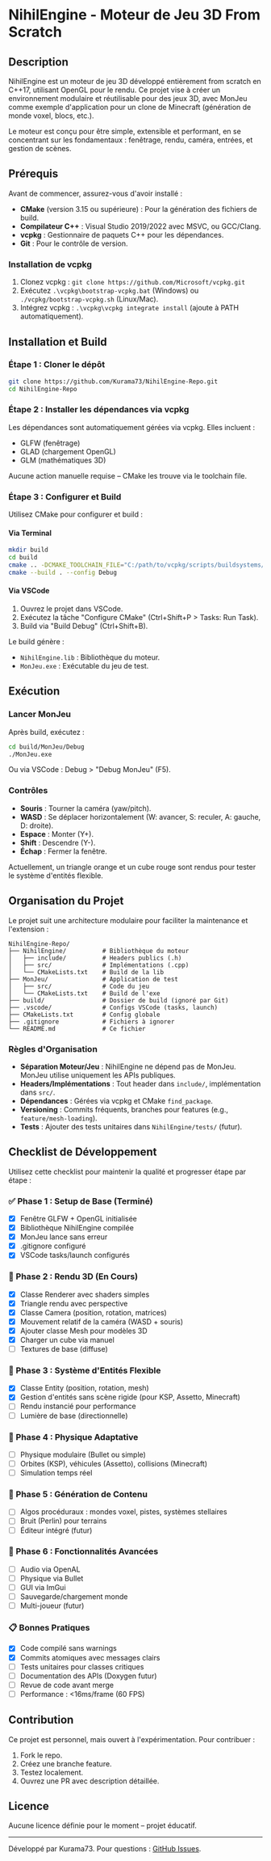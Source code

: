 # NihilEngine - Moteur de Jeu 3D From Scratch

## Description

NihilEngine est un moteur de jeu 3D développé entièrement from scratch en C++17, utilisant OpenGL pour le rendu. Ce projet vise à créer un environnement modulaire et réutilisable pour des jeux 3D, avec MonJeu comme exemple d'application pour un clone de Minecraft (génération de monde voxel, blocs, etc.).

Le moteur est conçu pour être simple, extensible et performant, en se concentrant sur les fondamentaux : fenêtrage, rendu, caméra, entrées, et gestion de scènes.

## Prérequis

Avant de commencer, assurez-vous d'avoir installé :
- **CMake** (version 3.15 ou supérieure) : Pour la génération des fichiers de build.
- **Compilateur C++** : Visual Studio 2019/2022 avec MSVC, ou GCC/Clang.
- **vcpkg** : Gestionnaire de paquets C++ pour les dépendances.
- **Git** : Pour le contrôle de version.

### Installation de vcpkg
1. Clonez vcpkg : `git clone https://github.com/Microsoft/vcpkg.git`
2. Exécutez `.\vcpkg\bootstrap-vcpkg.bat` (Windows) ou `./vcpkg/bootstrap-vcpkg.sh` (Linux/Mac).
3. Intégrez vcpkg : `.\vcpkg\vcpkg integrate install` (ajoute à PATH automatiquement).

## Installation et Build

### Étape 1 : Cloner le dépôt
```bash
git clone https://github.com/Kurama73/NihilEngine-Repo.git
cd NihilEngine-Repo
```

### Étape 2 : Installer les dépendances via vcpkg
Les dépendances sont automatiquement gérées via vcpkg. Elles incluent :
- GLFW (fenêtrage)
- GLAD (chargement OpenGL)
- GLM (mathématiques 3D)

Aucune action manuelle requise – CMake les trouve via le toolchain file.

### Étape 3 : Configurer et Build
Utilisez CMake pour configurer et build :

#### Via Terminal
```bash
mkdir build
cd build
cmake .. -DCMAKE_TOOLCHAIN_FILE="C:/path/to/vcpkg/scripts/buildsystems/vcpkg.cmake"
cmake --build . --config Debug
```

#### Via VSCode
1. Ouvrez le projet dans VSCode.
2. Exécutez la tâche "Configure CMake" (Ctrl+Shift+P > Tasks: Run Task).
3. Build via "Build Debug" (Ctrl+Shift+B).

Le build génère :
- `NihilEngine.lib` : Bibliothèque du moteur.
- `MonJeu.exe` : Exécutable du jeu de test.

## Exécution

### Lancer MonJeu
Après build, exécutez :
```bash
cd build/MonJeu/Debug
./MonJeu.exe
```

Ou via VSCode : Debug > "Debug MonJeu" (F5).

### Contrôles
- **Souris** : Tourner la caméra (yaw/pitch).
- **WASD** : Se déplacer horizontalement (W: avancer, S: reculer, A: gauche, D: droite).
- **Espace** : Monter (Y+).
- **Shift** : Descendre (Y-).
- **Échap** : Fermer la fenêtre.

Actuellement, un triangle orange et un cube rouge sont rendus pour tester le système d'entités flexible.

## Organisation du Projet

Le projet suit une architecture modulaire pour faciliter la maintenance et l'extension :

```
NihilEngine-Repo/
├── NihilEngine/          # Bibliothèque du moteur
│   ├── include/          # Headers publics (.h)
│   ├── src/              # Implémentations (.cpp)
│   └── CMakeLists.txt    # Build de la lib
├── MonJeu/               # Application de test
│   ├── src/              # Code du jeu
│   └── CMakeLists.txt    # Build de l'exe
├── build/                # Dossier de build (ignoré par Git)
├── .vscode/              # Configs VSCode (tasks, launch)
├── CMakeLists.txt        # Config globale
├── .gitignore            # Fichiers à ignorer
└── README.md             # Ce fichier
```

### Règles d'Organisation
- **Séparation Moteur/Jeu** : NihilEngine ne dépend pas de MonJeu. MonJeu utilise uniquement les APIs publiques.
- **Headers/Implémentations** : Tout header dans `include/`, implémentation dans `src/`.
- **Dépendances** : Gérées via vcpkg et CMake `find_package`.
- **Versioning** : Commits fréquents, branches pour features (e.g., `feature/mesh-loading`).
- **Tests** : Ajouter des tests unitaires dans `NihilEngine/tests/` (futur).

## Checklist de Développement

Utilisez cette checklist pour maintenir la qualité et progresser étape par étape :

### ✅ Phase 1 : Setup de Base (Terminé)
- [x] Fenêtre GLFW + OpenGL initialisée
- [x] Bibliothèque NihilEngine compilée
- [x] MonJeu lance sans erreur
- [x] .gitignore configuré
- [x] VSCode tasks/launch configurés

### 🔄 Phase 2 : Rendu 3D (En Cours)
- [x] Classe Renderer avec shaders simples
- [x] Triangle rendu avec perspective
- [x] Classe Camera (position, rotation, matrices)
- [x] Mouvement relatif de la caméra (WASD + souris)
- [x] Ajouter classe Mesh pour modèles 3D
- [x] Charger un cube via manuel
- [ ] Textures de base (diffuse)

### 🔄 Phase 3 : Système d'Entités Flexible
- [x] Classe Entity (position, rotation, mesh)
- [x] Gestion d'entités sans scène rigide (pour KSP, Assetto, Minecraft)
- [ ] Rendu instancié pour performance
- [ ] Lumière de base (directionnelle)

### 🔄 Phase 4 : Physique Adaptative
- [ ] Physique modulaire (Bullet ou simple)
- [ ] Orbites (KSP), véhicules (Assetto), collisions (Minecraft)
- [ ] Simulation temps réel

### 🔄 Phase 5 : Génération de Contenu
- [ ] Algos procéduraux : mondes voxel, pistes, systèmes stellaires
- [ ] Bruit (Perlin) pour terrains
- [ ] Éditeur intégré (futur)

### 🔄 Phase 6 : Fonctionnalités Avancées
- [ ] Audio via OpenAL
- [ ] Physique via Bullet
- [ ] GUI via ImGui
- [ ] Sauvegarde/chargement monde
- [ ] Multi-joueur (futur)

### 📋 Bonnes Pratiques
- [x] Code compilé sans warnings
- [x] Commits atomiques avec messages clairs
- [ ] Tests unitaires pour classes critiques
- [ ] Documentation des APIs (Doxygen futur)
- [ ] Revue de code avant merge
- [ ] Performance : <16ms/frame (60 FPS)

## Contribution

Ce projet est personnel, mais ouvert à l'expérimentation. Pour contribuer :
1. Fork le repo.
2. Créez une branche feature.
3. Testez localement.
4. Ouvrez une PR avec description détaillée.

## Licence

Aucune licence définie pour le moment – projet éducatif.

---

Développé par Kurama73. Pour questions : [GitHub Issues](https://github.com/Kurama73/NihilEngine-Repo/issues).